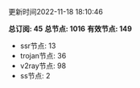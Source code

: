 更新时间2022-11-18 18:10:46

**总订阅: 45**
**总节点: 1016**
**有效节点: 149**
- ssr节点: 13
- trojan节点: 36
- v2ray节点: 98
- ss节点: 2
